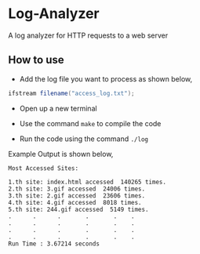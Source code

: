 # Log-Analyzer
A log analyzer for HTTP requests to a web server

## How to use 

- Add the log file you want to process as shown below,
```c#
ifstream filename("access_log.txt"); 
```
- Open up a new terminal 

- Use the command ```make``` to compile the code

- Run the code using the command ```./log```

Example Output is shown below, 
```
Most Accessed Sites:

1.th site: index.html accessed  140265 times.
2.th site: 3.gif accessed  24006 times.
3.th site: 2.gif accessed  23606 times.
4.th site: 4.gif accessed  8018 times.
5.th site: 244.gif accessed  5149 times.
.      .      .       .       .    .
.      .      .       .       .    .
.      .      .       .       .    .
.      .      .       .       .    .
Run Time : 3.67214 seconds

```
